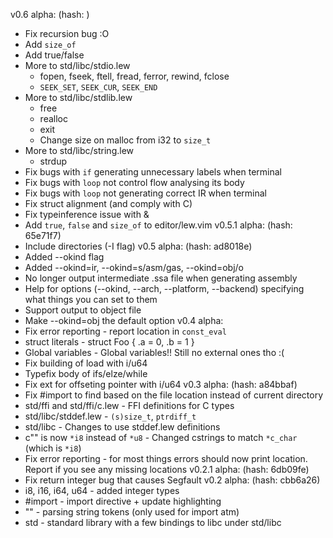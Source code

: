 v0.6 alpha: (hash: )
- Fix recursion bug :O
- Add `size_of`
- Add true/false
- More to std/libc/stdio.lew
    - fopen, fseek, ftell, fread, ferror, rewind, fclose
    - `SEEK_SET`, `SEEK_CUR`, `SEEK_END`
- More to std/libc/stdlib.lew
    - free
    - realloc
    - exit
    - Change size on malloc from i32 to `size_t`
- More to std/libc/string.lew
    - strdup
- Fix bugs with `if` generating unnecessary labels when terminal
- Fix bugs with `loop` not control flow analysing its body 
- Fix bugs with `loop` not generating correct IR when terminal
- Fix struct alignment (and comply with C)
- Fix typeinference issue with &
- Add `true`, `false` and `size_of` to editor/lew.vim
v0.5.1 alpha: (hash: 65e71f7)
- Include directories (-I flag)
v0.5 alpha: (hash: ad8018e)
- Added --okind flag
- Added --okind=ir, --okind=s/asm/gas, --okind=obj/o
- No longer output intermediate .ssa file when generating assembly
- Help for options (--okind, --arch, --platform, --backend) specifying what things you can set to them
- Support output to object file
- Make --okind=obj the default option
v0.4 alpha:
- Fix error reporting - report location in `const_eval`
- struct literals - struct Foo { .a = 0, .b = 1 }
- Global variables - Global variables!! Still no external ones tho :(
- Fix building of load with i/u64
- Typefix body of ifs/elze/while
- Fix ext for offseting pointer with i/u64
v0.3 alpha: (hash: a84bbaf)
- Fix #import to find based on the file location instead of current directory
- std/ffi and std/ffi/c.lew - FFI definitions for C types
- std/libc/stddef.lew - `(s)size_t`, `ptrdiff_t`
- std/libc - Changes to use stddef.lew definitions
- c"" is now `*i8` instead of `*u8` - Changed cstrings to match `*c_char` (which is `*i8`)
- Fix error reporting - for most things errors should now print location. Report if you see any missing locations 
v0.2.1 alpha: (hash: 6db09fe)
- Fix return integer bug that causes Segfault
v0.2 alpha: (hash: cbb6a26) 
- i8, i16, i64, u64 - added integer types
- #import - import directive + update highlighting
- ""  - parsing string tokens (only used for import atm)
- std - standard library with a few bindings to libc under std/libc
